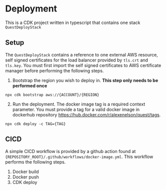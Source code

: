 # Deployment

This is a CDK project written in typescript that contains one stack `QuestDeployStack`

## Setup
The `QuestDeployStack` contains a reference to one external AWS resource, self signed certificates
for the load balancer provided by `tls.crt` and `tls.key`. You must first import the self signed
certificates to AWS certificate manager before performing the following steps.

1. Bootstrap the region you wish to deploy in.
**This step only needs to be performed once**
```
npx cdk bootstrap aws://{ACCOUNT}/{REGION}
```

2. Run the deployment. The docker image tag is a required context parameter. You must provide a tag for a valid docker image
in dockerhub repository https://hub.docker.com/r/alexenelson/quest/tags.
```
npx cdk deploy -c TAG={TAG}
```

## CICD
A simple CICD workflow is provided by a github action found at `{REPOSITORY_ROOT}/.github/workflows/docker-image.yml`.
This workflow performs the following steps.

1. Docker build
2. Docker push
3. CDK deploy